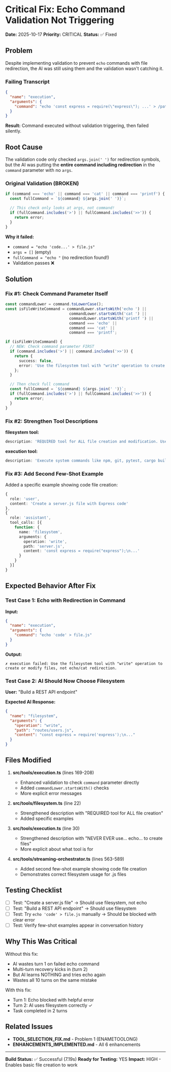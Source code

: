 # Critical Fix: Echo Command Validation Not Triggering

**Date:** 2025-10-17
**Priority:** CRITICAL
**Status:** ✅ Fixed

## Problem

Despite implementing validation to prevent `echo` commands with file redirection, the AI was still using them and the validation wasn't catching it.

### Failing Transcript

```json
{
  "name": "execution",
  "arguments": {
    "command": "echo 'const express = require(\"express\"); ...' > /path/to/your/project/routes/users.js"
  }
}
```

**Result:** Command executed without validation triggering, then failed silently.

## Root Cause

The validation code only checked `args.join(' ')` for redirection symbols, but the AI was putting the **entire command including redirection** in the `command` parameter with no `args`.

### Original Validation (BROKEN)

```typescript
if (command === 'echo' || command === 'cat' || command === 'printf') {
  const fullCommand = `${command} ${args.join(' ')}`;

  // This check only looks at args, not command!
  if (fullCommand.includes('>') || fullCommand.includes('>>')) {
    return error;
  }
}
```

**Why it failed:**
- `command = "echo 'code...' > file.js"`
- `args = []` (empty)
- `fullCommand = "echo "` (no redirection found!)
- Validation passes ❌

## Solution

### Fix #1: Check Command Parameter Itself

```typescript
const commandLower = command.toLowerCase();
const isFileWriteCommand = commandLower.startsWith('echo ') ||
                            commandLower.startsWith('cat ') ||
                            commandLower.startsWith('printf ') ||
                            command === 'echo' ||
                            command === 'cat' ||
                            command === 'printf';

if (isFileWriteCommand) {
  // NEW: Check command parameter FIRST
  if (command.includes('>') || command.includes('>>')) {
    return {
      success: false,
      error: 'Use the filesystem tool with "write" operation to create or modify files, not echo/cat redirection. The filesystem tool can handle files of any size and is the correct way to create code files.'
    };
  }

  // Then check full command
  const fullCommand = `${command} ${args.join(' ')}`;
  if (fullCommand.includes('>') || fullCommand.includes('>>')) {
    return error;
  }
}
```

### Fix #2: Strengthen Tool Descriptions

**filesystem tool:**
```typescript
description: 'REQUIRED tool for ALL file creation and modification. Use this tool to create code files, configuration files, and any text files. NEVER use execution tool with echo/cat/printf commands to create files. Use "write" operation to create new files or update existing files with any content length. Examples: create server.js, create README.md, create package.json - ALL use this tool with operation="write".'
```

**execution tool:**
```typescript
description: 'Execute system commands like npm, git, pytest, cargo build, etc. NEVER EVER use this tool with echo, cat, or printf to create files - that will fail. For ANY file creation (code files, config files, text files), you MUST use the filesystem tool with operation="write". This tool is ONLY for running executable commands, not for creating or modifying file content.'
```

### Fix #3: Add Second Few-Shot Example

Added a specific example showing code file creation:

```typescript
{
  role: 'user',
  content: 'Create a server.js file with Express code'
},
{
  role: 'assistant',
  tool_calls: [{
    function: {
      name: 'filesystem',
      arguments: {
        operation: 'write',
        path: 'server.js',
        content: 'const express = require("express");\n...'
      }
    }
  }]
}
```

## Expected Behavior After Fix

### Test Case 1: Echo with Redirection in Command

**Input:**
```json
{
  "name": "execution",
  "arguments": {
    "command": "echo 'code' > file.js"
  }
}
```

**Output:**
```
✗ execution failed: Use the filesystem tool with "write" operation to create or modify files, not echo/cat redirection.
```

### Test Case 2: AI Should Now Choose Filesystem

**User:** "Build a REST API endpoint"

**Expected AI Response:**
```json
{
  "name": "filesystem",
  "arguments": {
    "operation": "write",
    "path": "routes/users.js",
    "content": "const express = require('express');\n..."
  }
}
```

## Files Modified

1. **src/tools/execution.ts** (lines 169-208)
   - Enhanced validation to check `command` parameter directly
   - Added `commandLower.startsWith()` checks
   - More explicit error messages

2. **src/tools/filesystem.ts** (line 22)
   - Strengthened description with "REQUIRED tool for ALL file creation"
   - Added specific examples

3. **src/tools/execution.ts** (line 30)
   - Strengthened description with "NEVER EVER use... echo... to create files"
   - More explicit about what tool is for

4. **src/tools/streaming-orchestrator.ts** (lines 563-589)
   - Added second few-shot example showing code file creation
   - Demonstrates correct filesystem usage for .js files

## Testing Checklist

- [ ] Test: "Create a server.js file" → Should use filesystem, not echo
- [ ] Test: "Build a REST API endpoint" → Should use filesystem
- [ ] Test: Try `echo 'code' > file.js` manually → Should be blocked with clear error
- [ ] Test: Verify few-shot examples appear in conversation history

## Why This Was Critical

Without this fix:
- AI wastes turn 1 on failed echo command
- Multi-turn recovery kicks in (turn 2)
- But AI learns NOTHING and tries echo again
- Wastes all 10 turns on the same mistake

With this fix:
- Turn 1: Echo blocked with helpful error
- Turn 2: AI uses filesystem correctly ✓
- Task completed in 2 turns

## Related Issues

- **TOOL_SELECTION_FIX.md** - Problem 1 (ENAMETOOLONG)
- **ENHANCEMENTS_IMPLEMENTED.md** - All 6 enhancements

---

**Build Status:** ✅ Successful (7.19s)
**Ready for Testing:** YES
**Impact:** HIGH - Enables basic file creation to work

